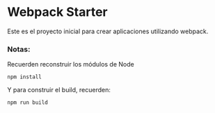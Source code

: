 # Webpack Starter

Este es el proyecto inicial para crear
aplicaciones utilizando webpack.

### Notas:
Recuerden reconstruir los módulos de Node

```
npm install
```
Y para construir el build, recuerden:
```
npm run build
```